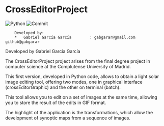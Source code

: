 # CrossEditorProject

![Python](https://img.shields.io/badge/python-v3.7.8-blue)
![Commit](https://img.shields.io/badge/last%20commit-january%202021-yellow)

```
	Developed by: 
	*	Gabriel García García        : gabgarar@gmail.com   			github@gabgarar
```

Developed by Gabriel García García



The CrossEditorProject project arises from the final degree project in computer science at the Complutense University of Madrid.

This first version, developed in Python code, allows to obtain a light solar image editing tool, offering two modes, one in graphical interface (crossEditorGraphic) and the other on terminal (batch).

This tool allows you to edit on a set of images at the same time, allowing you to store the result of the edits in GIF format.

The highlight of the application is the transformations, which allow the development of synoptic maps from a sequence of images.


